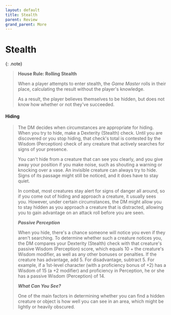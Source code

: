 ```yaml
---
layout: default
title: Stealth
parent: Review
grand_parent: More
---
```


# Stealth

{: .note}
> **House Rule: Rolling Stealth**
>
> When a player attempts to enter stealth, the _Game Master_ rolls in their place, calculating the result without the player's knowledge.
>
> As a result, the player believes themselves to be hidden, but does not know how whether or not they've succeeded.

#### Hiding

> The DM decides when circumstances are appropriate for hiding. When you try to hide, make a Dexterity (Stealth) check. Until you are discovered or you stop hiding, that check's total is contested by the Wisdom (Perception) check of any creature that actively searches for signs of your presence.
> 
> You can't hide from a creature that can see you clearly, and you give away your position if you make noise, such as shouting a warning or knocking over a vase. An invisible creature can always try to hide. Signs of its passage might still be noticed, and it does have to stay quiet.
> 
> In combat, most creatures stay alert for signs of danger all around, so if you come out of hiding and approach a creature, it usually sees you. However, under certain circumstances, the DM might allow you to stay hidden as you approach a creature that is distracted, allowing you to gain advantage on an attack roll before you are seen.
> 
> ***Passive Perception***
> 
> When you hide, there's a chance someone will notice you even if they aren't searching. To determine whether such a creature notices you, the DM compares your Dexterity (Stealth) check with that creature's passive Wisdom (Perception) score, which equals 10 + the creature's Wisdom modifier, as well as any other bonuses or penalties. If the creature has advantage, add 5. For disadvantage, subtract 5. For example, if a 1st-level character (with a proficiency bonus of +2) has a Wisdom of 15 (a +2 modifier) and proficiency in Perception, he or she has a passive Wisdom (Perception) of 14.
> 
> ***What Can You See?***
> 
> One of the main factors in determining whether you can find a hidden creature or object is how well you can see in an area, which might be lightly or heavily obscured.
